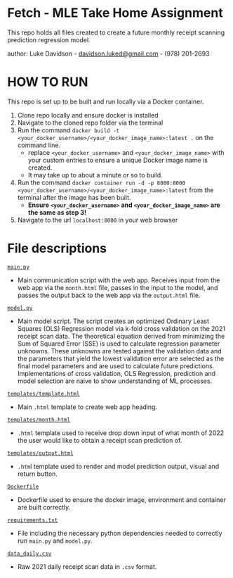 # Fetch - MLE Take Home Assignment
This repo holds all files created to create a future monthly receipt scanning prediction regression model.

author: Luke Davidson - davidson.luked@gmail.com - (978) 201-2693

# HOW TO RUN
This repo is set up to be built and run locally via a Docker container.
1. Clone repo locally and ensure docker is installed
2. Navigate to the cloned repo folder via the terminal
3. Run the command `docker build -t <your_docker_username>/<your_docker_image_name>:latest .` on the command line.
    * replace `<your_docker_username>` and `<your_docker_image_name>` with your custom entries to ensure a unique Docker image name is created.
    * It may take up to about a minute or so to build.
4. Run the command `docker container run -d -p 8000:8000 <your_docker_username>/<your_docker_image_name>:latest` from the terminal after the image has been built.
    * **Ensure `<your_docker_username>` and `<your_docker_image_name>` are the same as step 3!**
5. Navigate to the url `localhost:8000` in your web browser

# File descriptions
[`main.py`](https://github.com/luke-davidson/FetchInterview/blob/main/main.py)
- Main communication script with the web app. Receives input from the web app via the `month.html` file, passes in the input to the model, and passes the output back to the web app via the `output.html` file.

[`model.py`](https://github.com/luke-davidson/FetchInterview/blob/main/model.py)
- Main model script. The script creates an optimized Ordinary Least Squares (OLS) Regression model via k-fold cross validation on the 2021 receipt scan data. The theoretical equation derived from minimizing the Sum of Squared Error (SSE) is used to calculate regression parameter unknowns. These unknowns are tested against the validation data and the parameters that yield the lowest validation error are selected as the final model parameters and are used to calculate future predictions. Implementations of cross validation, OLS Regression, prediction and model selection are naive to show understanding of ML processes.

[`templates/template.html`](https://github.com/luke-davidson/FetchInterview/blob/main/templates/template.html)
- Main `.html` template to create web app heading.

[`templates/month.html`](https://github.com/luke-davidson/FetchInterview/blob/main/templates/month.html)
- `.html` template used to receive drop down input of what month of 2022 the user would like to obtain a receipt scan prediction of.

[`templates/output.html`](https://github.com/luke-davidson/FetchInterview/blob/main/templates/output.html)
- `.htm`l template used to render and model prediction output, visual and return button.

[`Dockerfile`](https://github.com/luke-davidson/FetchInterview/blob/main/Dockerfile)
- Dockerfile used to ensure the docker image, environment and container are built correctly.

[`requirements.txt`](https://github.com/luke-davidson/FetchInterview/blob/main/requirements.txt)
- File including the necessary python dependencies needed to correctly run `main.py` and `model.py`.

[`data_daily.csv`](https://github.com/luke-davidson/FetchInterview/blob/main/data_daily.csv)
- Raw 2021 daily receipt scan data in `.csv` format.